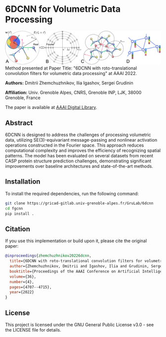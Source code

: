 # 6DCNN for Volumetric Data Processing

<div align="center">
  <img src="illustration/Workflow-03-1.png" alt="alt text" />
</div>
Method presented at Paper Title: "6DCNN with roto-translational convolution filters for volumetric data processing" at AAAI 2022.

**Authors:** Dmitrii Zhemchuzhnikov, Ilia Igashov, Sergei Grudinin

**Affiliation:** Univ. Grenoble Alpes, CNRS, Grenoble INP, LJK, 38000 Grenoble, France

The paper is available at [AAAI Digital Library](https://ojs.aaai.org/index.php/AAAI/article/view/18668).

## Abstract
6DCNN is designed to address the challenges of processing volumetric data, utilizing SE(3)-equivariant message-passing and nonlinear activation operations constructed in the Fourier space. This approach reduces computational complexity and improves the efficiency of recognizing spatial patterns. The model has been evaluated on several datasets from recent CASP protein structure prediction challenges, demonstrating significant improvements over baseline architectures and state-of-the-art methods.


## Installation
To install the required dependencies, run the following command:
```bash
git clone https://gricad-gitlab.univ-grenoble-alpes.fr/GruLab/6dcnn
cd fgcnn
pip install .
```

## Citation
If you use this implementation or build upon it, please cite the original paper:

``` bibtex
@inproceedings{zhemchuzhnikov20226dcnn,
  title={6DCNN with roto-translational convolution filters for volumetric data processing},
  author={Zhemchuzhnikov, Dmitrii and Igashov, Ilia and Grudinin, Sergei},
  booktitle={Proceedings of the AAAI Conference on Artificial Intelligence},
  volume={36},
  number={4},
  pages={4707--4715},
  year={2022}
}
```

## License
This project is licensed under the GNU General Public License v3.0 - see the LICENSE file for details.